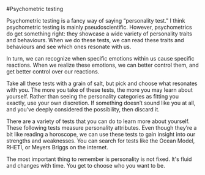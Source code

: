 ﻿#Psychometric testing

Psychometric testing is a fancy way of saying “personality test.” I think psychometric testing is mainly pseudoscientific. However, psychometrics do get something right: they showcase a wide variety of personality traits and behaviours. When we do these tests, we can read these traits and behaviours and see which ones resonate with us. 

In turn, we can recognize when specific emotions within us cause specific reactions. When we realize these emotions, we can better control them, and get better control over our reactions. 

Take all these tests with a grain of salt, but pick and choose what resonates with you. The more you take of these tests, the more you may learn about yourself. Rather than seeing the personality categories as fitting you exactly, use your own discretion. If something doesn’t sound like you at all, and you’ve deeply considered the possibility, then discard it.

There are a variety of tests that you can do to learn more about yourself. These following tests measure personality attributes. Even though they’re a bit like reading a horoscope, we can use these tests to gain insight into our strengths and weaknesses. You can search for tests like the Ocean Model, RHETI, or Meyers Briggs on the internet.  

The most important thing to remember is personality is not fixed. It's fluid and changes with time.
You get to choose who you want to be.